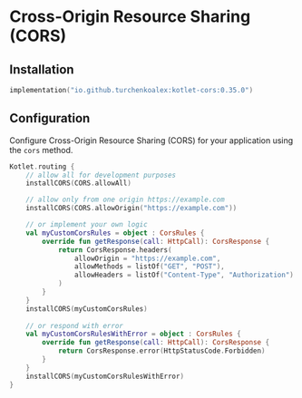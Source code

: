 # Cross-Origin Resource Sharing (CORS)

## Installation

```kotlin
implementation("io.github.turchenkoalex:kotlet-cors:0.35.0")
```

## Configuration

Configure Cross-Origin Resource Sharing (CORS) for your application using the `cors` method.

```kotlin
Kotlet.routing {
    // allow all for development purposes
    installCORS(CORS.allowAll) 

    // allow only from one origin https://example.com
    installCORS(CORS.allowOrigin("https://example.com"))

    // or implement your own logic
    val myCustomCorsRules = object : CorsRules {
        override fun getResponse(call: HttpCall): CorsResponse {
            return CorsResponse.headers(
                allowOrigin = "https://example.com",
                allowMethods = listOf("GET", "POST"),
                allowHeaders = listOf("Content-Type", "Authorization")
            )
        }
    }
    installCORS(myCustomCorsRules)
    
    // or respond with error
    val myCustomCorsRulesWithError = object : CorsRules {
        override fun getResponse(call: HttpCall): CorsResponse {
            return CorsResponse.error(HttpStatusCode.Forbidden)
        }
    }
    installCORS(myCustomCorsRulesWithError)
}
```
